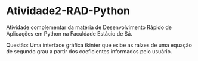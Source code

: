 # Atividade2-RAD-Python
Atividade complementar da matéria de Desenvolvimento Rápido de Aplicações em Python na Faculdade Estácio de Sá.

Questão: Uma interface gráfica tkinter que exibe as raízes de uma equação de segundo grau a partir dos coeficientes informados pelo usuário.
